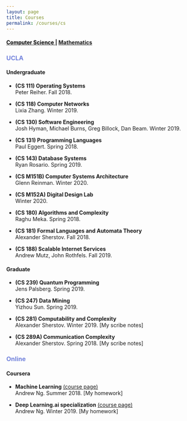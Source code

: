 ```yaml
---
layout: page
title: Courses
permalink: /courses/cs
---
```



#### [<span style="color:black"> Computer Science </span>](/courses/cs) | [Mathematics](/courses/math)

### <span style="color:#7383DC"> UCLA </span>

#### Undergraduate

* **(CS 111) Operating Systems**  
  Peter Reiher. Fall 2018.

* **(CS 118) Computer Networks**  
 Lixia Zhang. Winter 2019.

* **(CS 130) Software Engineering**  
  Josh Hyman, Michael Burns, Greg Billock, Dan Beam. Winter 2019.

* **(CS 131) Programming Languages**  
  Paul Eggert. Spring 2018.

* **(CS 143) Database Systems**  
  Ryan Rosario. Spring 2019.

* **(CS M151B) Computer Systems Architecture**  
	Glenn Reinman. Winter 2020.

* **(CS M152A) Digital Design Lab**  
	Winter 2020.

* **(CS 180) Algorithms and Complexity**  
  Raghu Meka. Spring 2018.

* **(CS 181) Formal Languages and Automata Theory**  
	Alexander Sherstov. Fall 2018.

* **(CS 188) Scalable Internet Services**  
	Andrew Mutz, John Rothfels. Fall 2019.

#### Graduate

* **(CS 239) Quantum Programming**  
  Jens Palsberg. Spring 2019.

* **(CS 247) Data Mining**  
 Yizhou Sun. Spring 2019.

* **(CS 281) Computability and Complexity**  
  Alexander Sherstov. Winter 2019. [My scribe notes]

* **(CS 289A) Communication Complexity**  
   Alexander Sherstov. Spring 2018. [My scribe notes]


### <span style="color:#7383DC"> Online </span>

#### Coursera

* **Machine Learning** <a href="https://www.coursera.org/learn/machine-learning" target="_blank">  (course page) </a>  
  Andrew Ng. Summer 2018. [My homework]

* **Deep Learning.ai specialization** <a href="https://www.coursera.org/specializations/deep-learning" target="_blank">  (course page) </a>    
  Andrew Ng. Winter 2019. [My homework]
